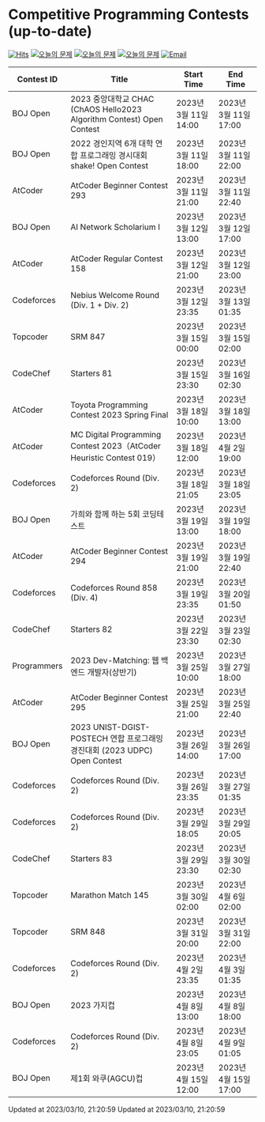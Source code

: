 Competitive Programming Contests (up-to-date)
========
[![Hits](https://hits.seeyoufarm.com/api/count/incr/badge.svg?url=https%3A%2F%2Fgithub.com%2Fika9810%2FCompetitive-Programming-Contests&count_bg=%2379C83D&title_bg=%23555555&icon=&icon_color=%23E7E7E7&title=hits&edge_flat=false)](https://hits.seeyoufarm.com)
[![오늘의 문제](https://img.shields.io/badge/Today's%20ABC-Link-lightpink)](https://github.com/ika9810/Atcoder-Daily-Contests/blob/main/ABC.md) 
[![오늘의 문제](https://img.shields.io/badge/Today's%20ARC-Link-orange)](https://github.com/ika9810/Atcoder-Daily-Contests/blob/main/ARC.md) 
[![오늘의 문제](https://img.shields.io/badge/Today's%20AGC-Link-red)](https://github.com/ika9810/Atcoder-Daily-Contests/blob/main/AGC.md) 
[![Email](https://img.shields.io/badge/Email-ika7204@naver.com-ff69b4)](mailTo:ika7204@naver.com)

 Contest ID | Title | Start Time | End Time |
---|---|---|---|
| BOJ Open | 2023 중앙대학교 CHAC (ChAOS Hello2023 Algorithm Contest) Open Contest | 2023년 3월 11일 14:00 | 2023년 3월 11일 17:00 |
| BOJ Open | 2022 경인지역 6개 대학 연합 프로그래밍 경시대회 shake! Open Contest | 2023년 3월 11일 18:00 | 2023년 3월 11일 22:00 |
| AtCoder | AtCoder Beginner Contest 293 | 2023년 3월 11일 21:00 | 2023년 3월 11일 22:40 |
| BOJ Open | AI Network Scholarium I | 2023년 3월 12일 13:00 | 2023년 3월 12일 17:00 |
| AtCoder | AtCoder Regular Contest 158 | 2023년 3월 12일 21:00 | 2023년 3월 12일 23:00 |
| Codeforces | Nebius Welcome Round (Div. 1 + Div. 2) | 2023년 3월 12일 23:35 | 2023년 3월 13일 01:35 |
| Topcoder | SRM 847 | 2023년 3월 15일 00:00 | 2023년 3월 15일 02:00 |
| CodeChef | Starters 81 | 2023년 3월 15일 23:30 | 2023년 3월 16일 02:30 |
| AtCoder | Toyota Programming Contest 2023 Spring Final | 2023년 3월 18일 10:00 | 2023년 3월 18일 13:00 |
| AtCoder | MC Digital Programming Contest 2023（AtCoder Heuristic Contest 019） | 2023년 3월 18일 12:00 | 2023년 4월 2일 19:00 |
| Codeforces | Codeforces Round (Div. 2) | 2023년 3월 18일 21:05 | 2023년 3월 18일 23:05 |
| BOJ Open | 가희와 함께 하는 5회 코딩테스트 | 2023년 3월 19일 13:00 | 2023년 3월 19일 18:00 |
| AtCoder | AtCoder Beginner Contest 294 | 2023년 3월 19일 21:00 | 2023년 3월 19일 22:40 |
| Codeforces | Codeforces Round 858 (Div. 4) | 2023년 3월 19일 23:35 | 2023년 3월 20일 01:50 |
| CodeChef | Starters 82 | 2023년 3월 22일 23:30 | 2023년 3월 23일 02:30 |
| Programmers | 2023 Dev-Matching: 웹 백엔드 개발자(상반기) | 2023년 3월 25일 10:00 | 2023년 3월 27일 18:00 |
| AtCoder | AtCoder Beginner Contest 295 | 2023년 3월 25일 21:00 | 2023년 3월 25일 22:40 |
| BOJ Open | 2023 UNIST-DGIST-POSTECH 연합 프로그래밍 경진대회 (2023 UDPC) Open Contest | 2023년 3월 26일 14:00 | 2023년 3월 26일 17:00 |
| Codeforces | Codeforces Round (Div. 2) | 2023년 3월 26일 23:35 | 2023년 3월 27일 01:35 |
| Codeforces | Codeforces Round (Div. 2) | 2023년 3월 29일 18:05 | 2023년 3월 29일 20:05 |
| CodeChef | Starters 83 | 2023년 3월 29일 23:30 | 2023년 3월 30일 02:30 |
| Topcoder | Marathon Match 145 | 2023년 3월 30일 02:00 | 2023년 4월 6일 02:00 |
| Topcoder | SRM 848 | 2023년 3월 31일 20:00 | 2023년 3월 31일 22:00 |
| Codeforces | Codeforces Round (Div. 2) | 2023년 4월 2일 23:35 | 2023년 4월 3일 01:35 |
| BOJ Open | 2023 가지컵 | 2023년 4월 8일 13:00 | 2023년 4월 8일 18:00 |
| Codeforces | Codeforces Round (Div. 2) | 2023년 4월 8일 23:05 | 2023년 4월 9일 01:05 |
| BOJ Open | 제1회 와쿠(AGCU)컵 | 2023년 4월 15일 12:00 | 2023년 4월 15일 17:00 |

Updated at 2023/03/10, 21:20:59
Updated at 2023/03/10, 21:20:59
